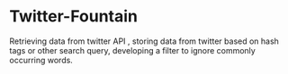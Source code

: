 # Twitter-Fountain
Retrieving data from twitter API , storing data from twitter based on hash tags or other search query, developing a filter to ignore commonly occurring words. 
